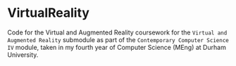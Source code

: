 # VirtualReality
Code for the Virtual and Augmented Reality coursework for the `Virtual and Augmented Reality` submodule as part of the `Contemporary Computer Science IV` module, taken in my fourth year of Computer Science (MEng) at Durham University.
